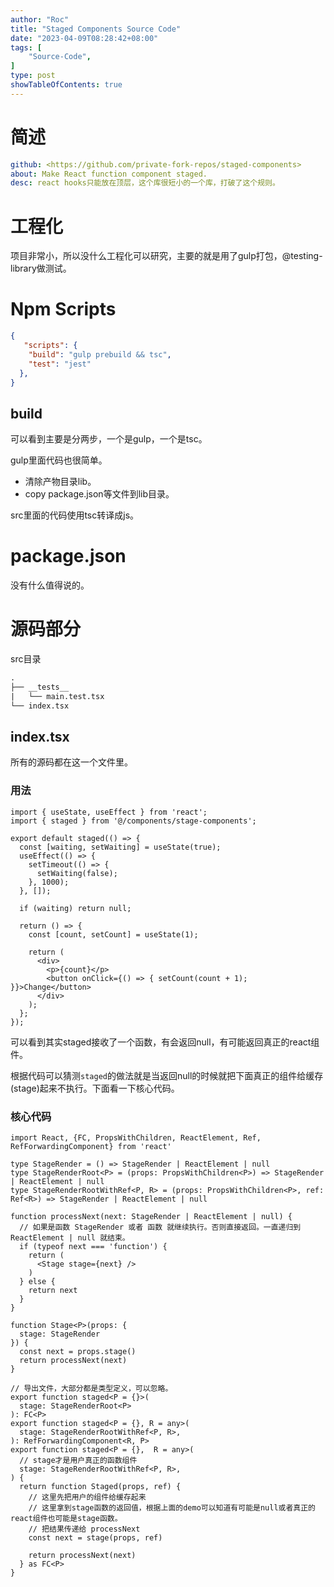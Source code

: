 ```yaml
---
author: "Roc"
title: "Staged Components Source Code"
date: "2023-04-09T08:28:42+08:00"
tags: [
    "Source-Code",
]
type: post
showTableOfContents: true
---
```



# 简述

```yml
github: <https://github.com/private-fork-repos/staged-components>
about: Make React function component staged.
desc: react hooks只能放在顶层，这个库很短小的一个库，打破了这个规则。
```

# 工程化

项目非常小，所以没什么工程化可以研究，主要的就是用了gulp打包，@testing-library做测试。

# Npm Scripts

```json
{
   "scripts": {
    "build": "gulp prebuild && tsc",
    "test": "jest"
  },
}
```

## build

可以看到主要是分两步，一个是gulp，一个是tsc。

gulp里面代码也很简单。

- 清除产物目录lib。
- copy package.json等文件到lib目录。

src里面的代码使用tsc转译成js。

# package.json

没有什么值得说的。

# 源码部分

src目录

```txt
.
├── __tests__
|   └── main.test.tsx
└── index.tsx
```

## index.tsx

所有的源码都在这一个文件里。

### 用法

```tsx
import { useState, useEffect } from 'react';
import { staged } from '@/components/stage-components';

export default staged(() => {
  const [waiting, setWaiting] = useState(true);
  useEffect(() => {
    setTimeout(() => {
      setWaiting(false);
    }, 1000);
  }, []);

  if (waiting) return null;

  return () => {
    const [count, setCount] = useState(1);

    return (
      <div>
        <p>{count}</p>
        <button onClick={() => { setCount(count + 1); }}>Change</button>
      </div>
    );
  };
});
```

可以看到其实staged接收了一个函数，有会返回null，有可能返回真正的react组件。

根据代码可以猜测`staged`的做法就是当返回null的时候就把下面真正的组件给缓存(stage)起来不执行。下面看一下核心代码。

### 核心代码

```tsx
import React, {FC, PropsWithChildren, ReactElement, Ref, RefForwardingComponent} from 'react'

type StageRender = () => StageRender | ReactElement | null
type StageRenderRoot<P> = (props: PropsWithChildren<P>) => StageRender | ReactElement | null
type StageRenderRootWithRef<P, R> = (props: PropsWithChildren<P>, ref: Ref<R>) => StageRender | ReactElement | null

function processNext(next: StageRender | ReactElement | null) {
  // 如果是函数 StageRender 或者 函数 就继续执行。否则直接返回。一直递归到ReactElement | null 就结束。
  if (typeof next === 'function') {
    return (
      <Stage stage={next} />
    )
  } else {
    return next
  }
}

function Stage<P>(props: {
  stage: StageRender
}) {
  const next = props.stage()
  return processNext(next)
}

// 导出文件，大部分都是类型定义，可以忽略。
export function staged<P = {}>(
  stage: StageRenderRoot<P>
): FC<P>
export function staged<P = {}, R = any>(
  stage: StageRenderRootWithRef<P, R>,
): RefForwardingComponent<R, P>
export function staged<P = {},  R = any>(
  // stage才是用户真正的函数组件
  stage: StageRenderRootWithRef<P, R>,
) {
  return function Staged(props, ref) {
    // 这里先把用户的组件给缓存起来
    // 这里拿到stage函数的返回值，根据上面的demo可以知道有可能是null或者真正的react组件也可能是stage函数。
    // 把结果传递给 processNext
    const next = stage(props, ref)

    return processNext(next)
  } as FC<P>
}
```

